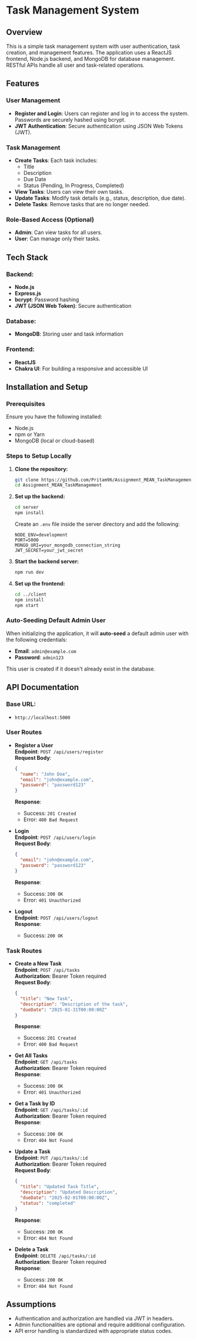 # Task Management System

## Overview

This is a simple task management system with user authentication, task creation, and management features. The application uses a ReactJS frontend, Node.js backend, and MongoDB for database management. RESTful APIs handle all user and task-related operations.

## Features

### User Management

- **Register and Login**: Users can register and log in to access the system. Passwords are securely hashed using bcrypt.
- **JWT Authentication**: Secure authentication using JSON Web Tokens (JWT).

### Task Management

- **Create Tasks**: Each task includes:
  - Title
  - Description
  - Due Date
  - Status (Pending, In Progress, Completed)
- **View Tasks**: Users can view their own tasks.
- **Update Tasks**: Modify task details (e.g., status, description, due date).
- **Delete Tasks**: Remove tasks that are no longer needed.

### Role-Based Access (Optional)

- **Admin**: Can view tasks for all users.
- **User**: Can manage only their tasks.

## Tech Stack

### Backend:

- **Node.js**
- **Express.js**
- **bcrypt**: Password hashing
- **JWT (JSON Web Token)**: Secure authentication

### Database:

- **MongoDB**: Storing user and task information

### Frontend:

- **ReactJS**
- **Chakra UI**: For building a responsive and accessible UI

## Installation and Setup

### Prerequisites

Ensure you have the following installed:

- Node.js
- npm or Yarn
- MongoDB (local or cloud-based)

### Steps to Setup Locally

1. **Clone the repository:**

   ```bash
   git clone https://github.com/Pritam96/Assignment_MEAN_TaskManagement.git
   cd Assignment_MEAN_TaskManagement
   ```

2. **Set up the backend:**

   ```bash
   cd server
   npm install
   ```

   Create an `.env` file inside the server directory and add the following:

   ```plaintext
   NODE_ENV=development
   PORT=5000
   MONGO_URI=your_mongodb_connection_string
   JWT_SECRET=your_jwt_secret
   ```

3. **Start the backend server:**

   ```bash
   npm run dev
   ```

4. **Set up the frontend:**

   ```bash
   cd ../client
   npm install
   npm start
   ```

### Auto-Seeding Default Admin User

When initializing the application, it will **auto-seed** a default admin user with the following credentials:

- **Email**: `admin@example.com`
- **Password**: `admin123`

This user is created if it doesn't already exist in the database.

## API Documentation

### Base URL:

- `http://localhost:5000`

### User Routes

- **Register a User**  
  **Endpoint**: `POST /api/users/register`  
  **Request Body**:

  ```json
  {
    "name": "John Doe",
    "email": "john@example.com",
    "password": "password123"
  }
  ```

  **Response**:

  - Success: `201 Created`
  - Error: `400 Bad Request`

- **Login**  
  **Endpoint**: `POST /api/users/login`  
  **Request Body**:

  ```json
  {
    "email": "john@example.com",
    "password": "password123"
  }
  ```

  **Response**:

  - Success: `200 OK`
  - Error: `401 Unauthorized`

- **Logout**  
  **Endpoint**: `POST /api/users/logout`  
  **Response**:
  - Success: `200 OK`

### Task Routes

- **Create a New Task**  
  **Endpoint**: `POST /api/tasks`  
  **Authorization**: Bearer Token required  
  **Request Body**:

  ```json
  {
    "title": "New Task",
    "description": "Description of the task",
    "dueDate": "2025-01-31T00:00:00Z"
  }
  ```

  **Response**:

  - Success: `201 Created`
  - Error: `400 Bad Request`

- **Get All Tasks**  
  **Endpoint**: `GET /api/tasks`  
  **Authorization**: Bearer Token required  
  **Response**:

  - Success: `200 OK`
  - Error: `401 Unauthorized`

- **Get a Task by ID**  
  **Endpoint**: `GET /api/tasks/:id`  
  **Authorization**: Bearer Token required  
  **Response**:

  - Success: `200 OK`
  - Error: `404 Not Found`

- **Update a Task**  
  **Endpoint**: `PUT /api/tasks/:id`  
  **Authorization**: Bearer Token required  
  **Request Body**:

  ```json
  {
    "title": "Updated Task Title",
    "description": "Updated Description",
    "dueDate": "2025-02-01T00:00:00Z",
    "status": "completed"
  }
  ```

  **Response**:

  - Success: `200 OK`
  - Error: `404 Not Found`

- **Delete a Task**  
  **Endpoint**: `DELETE /api/tasks/:id`  
  **Authorization**: Bearer Token required  
  **Response**:
  - Success: `200 OK`
  - Error: `404 Not Found`

## Assumptions

- Authentication and authorization are handled via JWT in headers.
- Admin functionalities are optional and require additional configuration.
- API error handling is standardized with appropriate status codes.
